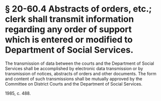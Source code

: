 # § 20-60.4 Abstracts of orders, etc.; clerk shall transmit information regarding any order of support which is entered or modified to Department of Social Services.

<p>The transmission of data between the courts and the Department of Social Services shall be accomplished by electronic data transmission or by transmission of notices, abstracts of orders and other documents. The form and content of such transmissions shall be mutually approved by the Committee on District Courts and the Department of Social Services.</p><p>1985, c. 488.</p>